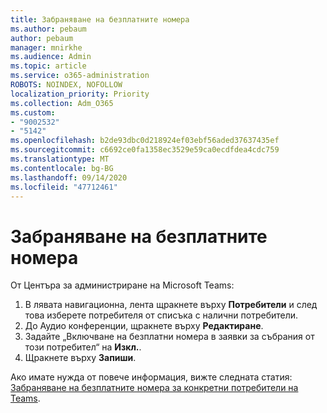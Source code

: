 ```yaml
---
title: Забраняване на безплатните номера
ms.author: pebaum
author: pebaum
manager: mnirkhe
ms.audience: Admin
ms.topic: article
ms.service: o365-administration
ROBOTS: NOINDEX, NOFOLLOW
localization_priority: Priority
ms.collection: Adm_O365
ms.custom:
- "9002532"
- "5142"
ms.openlocfilehash: b2de93dbc0d218924ef03ebf56aded37637435ef
ms.sourcegitcommit: c6692ce0fa1358ec3529e59ca0ecdfdea4cdc759
ms.translationtype: MT
ms.contentlocale: bg-BG
ms.lasthandoff: 09/14/2020
ms.locfileid: "47712461"
---
```

# <a name="disabling-toll-free-numbers"></a>Забраняване на безплатните номера

От Центъра за администриране на Microsoft Teams:

1. В лявата навигационна, лента щракнете върху **Потребители** и след това изберете потребителя от списъка с налични потребители.
2. До Аудио конференции, щракнете върху **Редактиране**.
3. Задайте „Включване на безплатни номера в заявки за събрания от този потребител“ на **Изкл.**.
4. Щракнете върху **Запиши**.

Ако имате нужда от повече информация, вижте следната статия: [Забраняване на безплатните номера за конкретни потребители на Teams](https://docs.microsoft.com/microsoftteams/disabling-toll-free-numbers-for-specific-teams-users).
